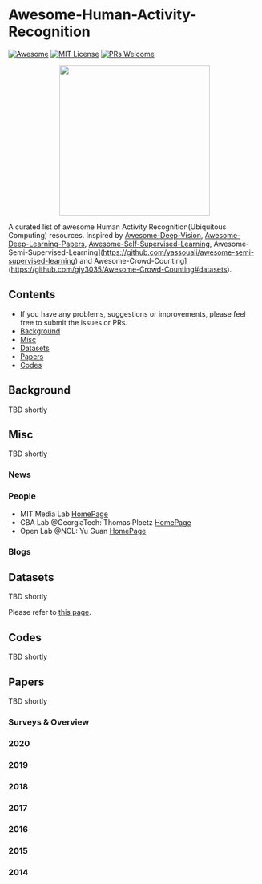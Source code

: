 # Awesome-Human-Activity-Recognition

[![Awesome](https://awesome.re/badge.svg)](https://awesome.re) [![MIT License](https://img.shields.io/badge/license-MIT-green.svg)](https://opensource.org/licenses/MIT) [![PRs Welcome](https://img.shields.io/badge/PRs-welcome-brightgreen.svg?style=flat-square)](http://makeapullrequest.com)

<p align="center">
  <img width="300" src="https://i.imgur.com/Ky2jxnj.png" "Awesome!">
</p>

A curated list of awesome Human Activity Recognition(Ubiquitous Computing) resources. Inspired by [Awesome-Deep-Vision](https://github.com/kjw0612/awesome-deep-vision), [Awesome-Deep-Learning-Papers](https://github.com/terryum/awesome-deep-learning-papers), [Awesome-Self-Supervised-Learning](https://github.com/jason718/awesome-self-supervised-learning), Awesome-Semi-Supervised-Learning](https://github.com/yassouali/awesome-semi-supervised-learning) and Awesome-Crowd-Counting](https://github.com/gjy3035/Awesome-Crowd-Counting#datasets).

## Contents
* If you have any problems, suggestions or improvements, please feel free to submit the issues or PRs.
* [Background](#Background)
* [Misc](#misc)
* [Datasets](#Datasets)
* [Papers](#Papers)
* [Codes](#Codes)

## Background

TBD shortly

## Misc

TBD shortly

### News

### People

* MIT Media Lab [HomePage](https://www.media.mit.edu)
* CBA Lab @GeorgiaTech: Thomas Ploetz [HomePage](http://www.cba.gatech.edu)
* Open Lab @NCL: Yu Guan [HomePage](https://openlab.ncl.ac.uk)

### Blogs

## Datasets

TBD shortly

Please refer to [this page](Data/Datasets.md).

## Codes

TBD shortly

## Papers

TBD shortly

### Surveys & Overview

### 2020

### 2019

### 2018

### 2017

### 2016

### 2015

### 2014
